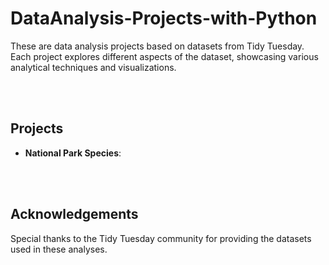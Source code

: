 # DataAnalysis-Projects-with-Python

These are data analysis projects based on datasets from Tidy Tuesday. Each project explores different aspects of the dataset, showcasing various analytical techniques and visualizations.


<br><br>
## Projects

- **National Park Species**:
  

<br><br>
## Acknowledgements

Special thanks to the Tidy Tuesday community for providing the datasets used in these analyses.
